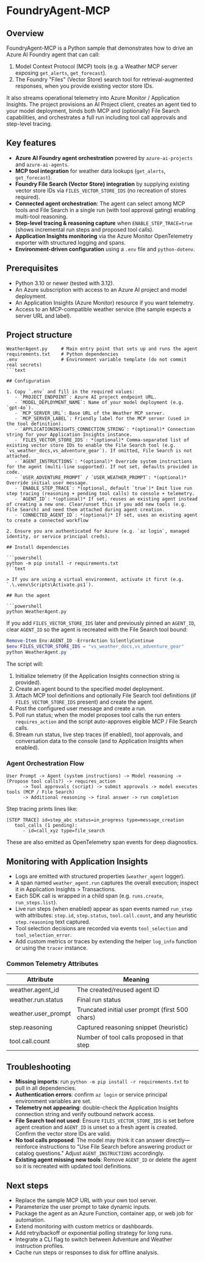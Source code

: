 # FoundryAgent-MCP

## Overview

FoundryAgent-MCP is a Python sample that demonstrates how to drive an Azure AI Foundry agent that can call:

1. Model Context Protocol (MCP) tools (e.g. a Weather MCP server exposing `get_alerts`, `get_forecast`).
2. The Foundry "Files" (Vector Store) search tool for retrieval-augmented responses, when you provide existing vector store IDs.

It also streams operational telemetry into Azure Monitor / Application Insights. The project provisions an AI Project client, creates an agent tied to your model deployment, binds both MCP and (optionally) File Search capabilities, and orchestrates a full run including tool call approvals and step-level tracing.

## Key features

- **Azure AI Foundry agent orchestration** powered by `azure-ai-projects` and `azure-ai-agents`.
- **MCP tool integration** for weather data lookups (`get_alerts`, `get_forecast`).
- **Foundry File Search (Vector Store) integration** by supplying existing vector store IDs via `FILES_VECTOR_STORE_IDS` (no recreation of stores required).
- **Connected agent orchestration**: The agent can select among MCP tools and File Search in a single run (with tool approval gating) enabling multi-tool reasoning.
- **Step-level tracing & reasoning capture** when `ENABLE_STEP_TRACE=true` (shows incremental run steps and proposed tool calls).
- **Application Insights monitoring** via the Azure Monitor OpenTelemetry exporter with structured logging and spans.
- **Environment-driven configuration** using a `.env` file and `python-dotenv`.

## Prerequisites

- Python 3.10 or newer (tested with 3.12).
- An Azure subscription with access to an Azure AI project and model deployment.
- An Application Insights (Azure Monitor) resource if you want telemetry.
- Access to an MCP-compatible weather service (the sample expects a server URL and label).

## Project structure

```text
WeatherAgent.py     # Main entry point that sets up and runs the agent
requirements.txt    # Python dependencies
.env                # Environment variable template (do not commit real secrets)
```text

## Configuration

1. Copy `.env` and fill in the required values:
   - `PROJECT_ENDPOINT`: Azure AI project endpoint URL.
   - `MODEL_DEPLOYMENT_NAME`: Name of your model deployment (e.g. `gpt-4o`).
   - `MCP_SERVER_URL`: Base URL of the Weather MCP server.
   - `MCP_SERVER_LABEL`: Friendly label for the MCP server (used in the tool definition).
   - `APPLICATIONINSIGHTS_CONNECTION_STRING`: *(optional)* Connection string for your Application Insights instance.
   - `FILES_VECTOR_STORE_IDS`: *(optional)* Comma-separated list of existing vector store IDs to enable the File Search tool (e.g. `vs_weather_docs,vs_adventure_gear`). If omitted, File Search is not attached.
   - `AGENT_INSTRUCTIONS`: *(optional)* Override system instructions for the agent (multi-line supported). If not set, defaults provided in code.
   - `USER_ADVENTURE_PROMPT` / `USER_WEATHER_PROMPT`: *(optional)* Override initial user message.
   - `ENABLE_STEP_TRACE`: *(optional, default `true`)* Emit live run step tracing (reasoning + pending tool calls) to console + telemetry.
   - `AGENT_ID`: *(optional)* If set, reuses an existing agent instead of creating a new one. Clear/unset this if you add new tools (e.g. File Search) and need them attached during agent creation.
   - `CONNECTED_AGENT_ID`: *(optional)* If set, uses an existing agent to create a connected workflow

2. Ensure you are authenticated for Azure (e.g. `az login`, managed identity, or service principal creds).

## Install dependencies

```powershell
python -m pip install -r requirements.txt
```text

> If you are using a virtual environment, activate it first (e.g. `.\.venv\Scripts\Activate.ps1`).

## Run the agent

```powershell
python WeatherAgent.py
```

If you add `FILES_VECTOR_STORE_IDS` later and previously pinned an `AGENT_ID`, clear `AGENT_ID` so the agent is recreated with the File Search tool bound:

```powershell
Remove-Item Env:AGENT_ID -ErrorAction SilentlyContinue
$env:FILES_VECTOR_STORE_IDS = "vs_weather_docs,vs_adventure_gear"
python WeatherAgent.py
```

The script will:

1. Initialize telemetry (if the Application Insights connection string is provided).
2. Create an agent bound to the specified model deployment.
3. Attach MCP tool definitions and optionally File Search tool definitions (if `FILES_VECTOR_STORE_IDS` present) and create the agent.
4. Post the configured user message and create a run.
5. Poll run status; when the model proposes tool calls the run enters `requires_action` and the script auto-approves eligible MCP / File Search calls.
6. Stream run status, live step traces (if enabled), tool approvals, and conversation data to the console (and to Application Insights when enabled).

### Agent Orchestration Flow

```
User Prompt -> Agent (system instructions) -> Model reasoning -> (Propose tool calls?) -> requires_action
      -> Tool approvals (script) -> submit approvals -> model executes tools (MCP / File Search)
      -> Additional reasoning -> final answer -> run completion
```

Step tracing prints lines like:

```
[STEP TRACE] id=step_abc status=in_progress type=message_creation
   tool_calls (1 pending):
      - id=call_xyz type=file_search
```

These are also emitted as OpenTelemetry span events for deep diagnostics.

## Monitoring with Application Insights

- Logs are emitted with structured properties (`weather_agent` logger).
- A span named `weather_agent.run` captures the overall execution; inspect it in Application Insights > Transactions.
- Each SDK call is wrapped in a child span (e.g. `runs.create`, `run_steps.list`).
- Live run steps (when enabled) appear as span events named `run_step` with attributes: `step.id`, `step.status`, `tool.call.count`, and any heuristic `step.reasoning` text captured.
- Tool selection decisions are recorded via events `tool_selection` and `tool_selection_error`.
- Add custom metrics or traces by extending the helper `log_info` function or using the `tracer` instance.

### Common Telemetry Attributes

| Attribute | Meaning |
|-----------|---------|
| weather.agent_id | The created/reused agent ID |
| weather.run.status | Final run status |
| weather.user_prompt | Truncated initial user prompt (first 500 chars) |
| step.reasoning | Captured reasoning snippet (heuristic) |
| tool.call.count | Number of tool calls proposed in that step |

## Troubleshooting

- **Missing imports**: run `python -m pip install -r requirements.txt` to pull in all dependencies.
- **Authentication errors**: confirm `az login` or service principal environment variables are set.
- **Telemetry not appearing**: double-check the Application Insights connection string and verify outbound network access.
- **File Search tool not used**: Ensure `FILES_VECTOR_STORE_IDS` is set before agent creation and `AGENT_ID` is unset so a fresh agent is created. Confirm the vector store IDs are valid.
- **No tool calls proposed**: The model may think it can answer directly—reinforce instructions to "Use File Search before answering product or catalog questions." Adjust `AGENT_INSTRUCTIONS` accordingly.
- **Existing agent missing new tools**: Remove `AGENT_ID` or delete the agent so it is recreated with updated tool definitions.

## Next steps

- Replace the sample MCP URL with your own tool server.
- Parameterize the user prompt to take dynamic inputs.
- Package the agent as an Azure Function, container app, or web job for automation.
- Extend monitoring with custom metrics or dashboards.
- Add retry/backoff or exponential polling strategy for long runs.
- Integrate a CLI flag to switch between Adventure and Weather instruction profiles.
- Cache run steps or responses to disk for offline analysis.
